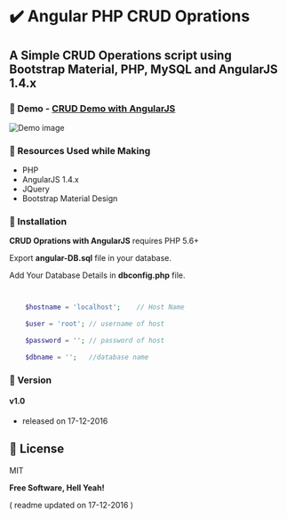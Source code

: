 # :heavy_check_mark: Angular PHP CRUD Oprations

## A Simple CRUD Operations script using Bootstrap Material, PHP, MySQL and AngularJS 1.4.x

### :pushpin: Demo - [CRUD Demo with AngularJS](http://showcase.sharadshinde.in/crud-angular)

![Demo image](https://github.com/shindesharad71/Angular-PHP-CRUD-Oprations/blob/master/screen.PNG?raw=true)

### :pushpin: Resources Used while Making
* PHP
* AngularJS 1.4.x
* JQuery
* Bootstrap Material Design

### :pushpin: Installation

**CRUD Oprations with AngularJS** requires PHP 5.6+

Export **angular-DB.sql** file in your database.

Add Your Database Details in **dbconfig.php** file.

```php


	$hostname = 'localhost'; 	// Host Name
	
	$user = 'root'; // username of host
	
	$password = ''; // password of host
	
	$dbname = ''; 	//database name


```

### :pushpin: Version

#### v1.0
* released on 17-12-2016


:pushpin: License
----

MIT


**Free Software, Hell Yeah!**


( readme updated on 17-12-2016 )
